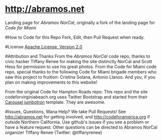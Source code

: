 http://abramos.net
===================

Landing page for *Abramos <We Open/> NorCal*, originally a fork of the landing page for *Code for Miami*

#How to Code for this Repo
Fork, Edit, then Pull Request when ready.

#License
[Apache License, Version 2.0](http://www.apache.org/licenses/LICENSE-2.0)

#Attribution and Thanks
From the *Abramos <We Open/> NorCal* code repo, thanks to civic hacker Tiffany Renee for making the site distinctly NorCal and Scott Hess for permission to use his great photos.
From the Code for Miami code repo, special thanks to the following Code for Miami brigade members who saw this project to fruition: Cristina Solana, Antonio Llanos. And you, if you plan on making improvements to this website!

From the original Code for Hampton Roads repo: This repo and the site codeforvirginiabeach.org uses Twitter Bootstrap and started from their [Carousel jumbotron](http://twitter.github.com/bootstrap/examples/carousel.html) template. They are awesome.

#Issues, Questions, Wana Help?
We take Pull Requests! See http://abramos.net for getting involved, and http://codeforamerica.org if outside Northern California. Use github's issues if you see a problem or have a feature request. Other questions can be directed to Abramos <We Open/> NorCal organizer Tiffany Renee (Twitter: @tiffanyrenee)